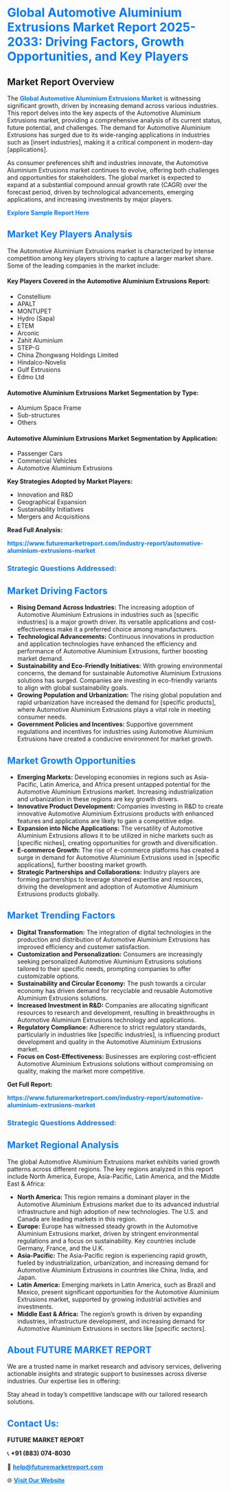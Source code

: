 <h1 style="color: #007BFF;">Global Automotive Aluminium Extrusions Market Report 2025-2033: Driving Factors, Growth Opportunities, and Key Players</h1>

<section id="overview">
<h2>Market Report Overview</h2>
<p>The <a href="https://www.futuremarketreport.com/industry-report/automotive-aluminium-extrusions-market" style="color: #007BFF; text-decoration: none;"><strong>Global Automotive Aluminium Extrusions Market</strong></a> is witnessing significant growth, driven by increasing demand across various industries. This report delves into the key aspects of the Automotive Aluminium Extrusions market, providing a comprehensive analysis of its current status, future potential, and challenges. The demand for Automotive Aluminium Extrusions has surged due to its wide-ranging applications in industries such as [insert industries], making it a critical component in modern-day [applications].</p>
<p>As consumer preferences shift and industries innovate, the Automotive Aluminium Extrusions market continues to evolve, offering both challenges and opportunities for stakeholders. The global market is expected to expand at a substantial compound annual growth rate (CAGR) over the forecast period, driven by technological advancements, emerging applications, and increasing investments by major players.</p>
</section>

<section id="overview">
<p><a href="https://www.futuremarketreport.com/request-sample/reportId=125992" style="color: #007BFF; text-decoration: none;"><strong>Explore Sample Report Here</strong></a></p>
</section>

<section id="key-players">
<h2 style="color: #007BFF;">Market Key Players Analysis</h2>
<p>The Automotive Aluminium Extrusions market is characterized by intense competition among key players striving to capture a larger market share. Some of the leading companies in the market include:</p>
<h4>Key Players Covered in the Automotive Aluminium Extrusions Report:</h4>
<ul><li>Constellium</li><li>APALT</li><li>MONTUPET</li><li>Hydro (Sapa)</li><li>ETEM</li><li>Arconic</li><li>Zahit Aluminium</li><li>STEP-G</li><li>China Zhongwang Holdings Limited</li><li>Hindalco-Novelis</li><li>Gulf Extrusions</li><li>Edmo Ltd</li></ul>
<h4>Automotive Aluminium Extrusions Market Segmentation by Type:</h4>
<ul><li>Alumium Space Frame</li><li>Sub-structures</li><li>Others</li></ul>

<h4>Automotive Aluminium Extrusions Market Segmentation by Application:</h4>
<ul><li>Passenger Cars</li><li>Commercial Vehicles</li><li>Automotive Aluminium Extrusions</li></ul>
<p><strong>Key Strategies Adopted by Market Players:</strong></p>
<ul>
<li>Innovation and R&D</li>
<li>Geographical Expansion</li>
<li>Sustainability Initiatives</li>
<li>Mergers and Acquisitions</li>
</ul>
</section>

<section>
<p><strong>Read Full Analysis: </strong></p><a href="https://www.futuremarketreport.com/industry-report/automotive-aluminium-extrusions-market" style="color: #007BFF; text-decoration: none;"><strong>https://www.futuremarketreport.com/industry-report/automotive-aluminium-extrusions-market</strong></a>
<h3 style="color: #007BFF;">Strategic Questions Addressed:</h3>
</section>

<section id="driving-factors">
<h2 style="color: #007BFF;">Market Driving Factors</h2>
<ul>
<li><strong>Rising Demand Across Industries:</strong> The increasing adoption of Automotive Aluminium Extrusions in industries such as [specific industries] is a major growth driver. Its versatile applications and cost-effectiveness make it a preferred choice among manufacturers.</li>
<li><strong>Technological Advancements:</strong> Continuous innovations in production and application technologies have enhanced the efficiency and performance of Automotive Aluminium Extrusions, further boosting market demand.</li>
<li><strong>Sustainability and Eco-Friendly Initiatives:</strong> With growing environmental concerns, the demand for sustainable Automotive Aluminium Extrusions solutions has surged. Companies are investing in eco-friendly variants to align with global sustainability goals.</li>
<li><strong>Growing Population and Urbanization:</strong> The rising global population and rapid urbanization have increased the demand for [specific products], where Automotive Aluminium Extrusions plays a vital role in meeting consumer needs.</li>
<li><strong>Government Policies and Incentives:</strong> Supportive government regulations and incentives for industries using Automotive Aluminium Extrusions have created a conducive environment for market growth.</li>
</ul>
</section>

<section id="growth-opportunities">
<h2 style="color: #007BFF;">Market Growth Opportunities</h2>
<ul>
<li><strong>Emerging Markets:</strong> Developing economies in regions such as Asia-Pacific, Latin America, and Africa present untapped potential for the Automotive Aluminium Extrusions market. Increasing industrialization and urbanization in these regions are key growth drivers.</li>
<li><strong>Innovative Product Development:</strong> Companies investing in R&D to create innovative Automotive Aluminium Extrusions products with enhanced features and applications are likely to gain a competitive edge.</li>
<li><strong>Expansion into Niche Applications:</strong> The versatility of Automotive Aluminium Extrusions allows it to be utilized in niche markets such as [specific niches], creating opportunities for growth and diversification.</li>
<li><strong>E-commerce Growth:</strong> The rise of e-commerce platforms has created a surge in demand for Automotive Aluminium Extrusions used in [specific applications], further boosting market growth.</li>
<li><strong>Strategic Partnerships and Collaborations:</strong> Industry players are forming partnerships to leverage shared expertise and resources, driving the development and adoption of Automotive Aluminium Extrusions products globally.</li>
</ul>
</section>

<section id="trending-factors">
<h2 style="color: #007BFF;">Market Trending Factors</h2>
<ul>
<li><strong>Digital Transformation:</strong> The integration of digital technologies in the production and distribution of Automotive Aluminium Extrusions has improved efficiency and customer satisfaction.</li>
<li><strong>Customization and Personalization:</strong> Consumers are increasingly seeking personalized Automotive Aluminium Extrusions solutions tailored to their specific needs, prompting companies to offer customizable options.</li>
<li><strong>Sustainability and Circular Economy:</strong> The push towards a circular economy has driven demand for recyclable and reusable Automotive Aluminium Extrusions solutions.</li>
<li><strong>Increased Investment in R&D:</strong> Companies are allocating significant resources to research and development, resulting in breakthroughs in Automotive Aluminium Extrusions technology and applications.</li>
<li><strong>Regulatory Compliance:</strong> Adherence to strict regulatory standards, particularly in industries like [specific industries], is influencing product development and quality in the Automotive Aluminium Extrusions market.</li>
<li><strong>Focus on Cost-Effectiveness:</strong> Businesses are exploring cost-efficient Automotive Aluminium Extrusions solutions without compromising on quality, making the market more competitive.</li>
</ul>
</section>

<section>
<p><strong>Get Full Report: </strong></p><a href="https://www.futuremarketreport.com/industry-report/automotive-aluminium-extrusions-market" style="color: #007BFF; text-decoration: none;"><strong>https://www.futuremarketreport.com/industry-report/automotive-aluminium-extrusions-market</strong></a>
<h3 style="color: #007BFF;">Strategic Questions Addressed:</h3>
</section>


<section id="regional-analysis">
<h2 style="color: #007BFF;">Market Regional Analysis</h2>
<p>The global Automotive Aluminium Extrusions market exhibits varied growth patterns across different regions. The key regions analyzed in this report include North America, Europe, Asia-Pacific, Latin America, and the Middle East & Africa:</p>
<ul>
<li><strong>North America:</strong> This region remains a dominant player in the Automotive Aluminium Extrusions market due to its advanced industrial infrastructure and high adoption of new technologies. The U.S. and Canada are leading markets in this region.</li>
<li><strong>Europe:</strong> Europe has witnessed steady growth in the Automotive Aluminium Extrusions market, driven by stringent environmental regulations and a focus on sustainability. Key countries include Germany, France, and the U.K.</li>
<li><strong>Asia-Pacific:</strong> The Asia-Pacific region is experiencing rapid growth, fueled by industrialization, urbanization, and increasing demand for Automotive Aluminium Extrusions in countries like China, India, and Japan.</li>
<li><strong>Latin America:</strong> Emerging markets in Latin America, such as Brazil and Mexico, present significant opportunities for the Automotive Aluminium Extrusions market, supported by growing industrial activities and investments.</li>
<li><strong>Middle East & Africa:</strong> The region’s growth is driven by expanding industries, infrastructure development, and increasing demand for Automotive Aluminium Extrusions in sectors like [specific sectors].</li>
</ul>
</section>

<footer>
<h2 style="color: #007BFF;">About FUTURE MARKET REPORT</h2>
<p>We are a trusted name in market research and advisory services, delivering actionable insights and strategic support to businesses across diverse industries. Our expertise lies in offering:</p>

<p>Stay ahead in today’s competitive landscape with our tailored research solutions.</p>

<h2 style="color: #007BFF;">Contact Us:</h2>
<p><strong>FUTURE MARKET REPORT</strong></p>
<p>📞 <strong>+91 (883) 074-8030</strong></p>
<p>📧 <strong><a href="mailto:help@futuremarketreport.com" style="color: #007BFF;">help@futuremarketreport.com</a></strong></p>
<p>🌐 <strong><a href="https://www.futuremarketreport.com/" style="color: #007BFF;">Visit Our Website</a></strong></p>
</footer>